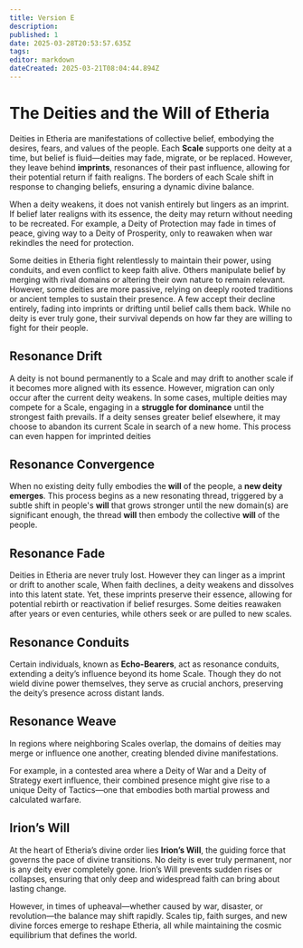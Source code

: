 ```yaml
---
title: Version E
description: 
published: 1
date: 2025-03-28T20:53:57.635Z
tags: 
editor: markdown
dateCreated: 2025-03-21T08:04:44.894Z
---
```


# The Deities and the Will of Etheria
Deities in Etheria are manifestations of collective belief, embodying the desires, fears, and values of the people. Each **Scale** supports one deity at a time, but belief is fluid—deities may fade, migrate, or be replaced. However, they leave behind **imprints**, resonances of their past influence, allowing for their potential return if faith realigns. The borders of each Scale shift in response to changing beliefs, ensuring a dynamic divine balance.

When a deity weakens, it does not vanish entirely but lingers as an imprint. If belief later realigns with its essence, the deity may return without needing to be recreated. For example, a Deity of Protection may fade in times of peace, giving way to a Deity of Prosperity, only to reawaken when war rekindles the need for protection.

Some deities in Etheria fight relentlessly to maintain their power, using conduits, and even conflict to keep faith alive. Others manipulate belief by merging with rival domains or altering their own nature to remain relevant. However, some deities are more passive, relying on deeply rooted traditions or ancient temples to sustain their presence. A few accept their decline entirely, fading into imprints or drifting until belief calls them back. While no deity is ever truly gone, their survival depends on how far they are willing to fight for their people.

## Resonance Drift
A deity is not bound permanently to a Scale and may drift to another scale if it becomes more aligned with its essence. However, migration can only occur after the current deity weakens. In some cases, multiple deities may compete for a Scale, engaging in a **struggle for dominance** until the strongest faith prevails. If a deity senses greater belief elsewhere, it may choose to abandon its current Scale in search of a new home. This process can even happen for imprinted deities

## Resonance Convergence
When no existing deity fully embodies the **will** of the people, a **new deity emerges**. This process begins as a new resonating thread, triggered by a subtle shift in people's **will** that grows stronger until the new domain(s) are significant enough, the thread **will** then embody the collective **will** of the people.

## Resonance Fade
Deities in Etheria are never truly lost. However they can linger as a imprint or drift to another scale, When faith declines, a deity weakens and dissolves into this latent state. Yet, these imprints preserve their essence, allowing for potential rebirth or reactivation if belief resurges. Some deities reawaken after years or even centuries, while others seek or are pulled to new scales.

## Resonance Conduits
Certain individuals, known as **Echo-Bearers**, act as resonance conduits, extending a deity’s influence beyond its home Scale. Though they do not wield divine power themselves, they serve as crucial anchors, preserving the deity’s presence across distant lands.

## Resonance Weave
In regions where neighboring Scales overlap, the domains of deities may merge or influence one another, creating blended divine manifestations. 

For example, in a contested area where a Deity of War and a Deity of Strategy exert influence, their combined presence might give rise to a unique Deity of Tactics—one that embodies both martial prowess and calculated warfare.

## Irion’s Will
At the heart of Etheria’s divine order lies **Irion’s Will**, the guiding force that governs the pace of divine transitions. No deity is ever truly permanent, nor is any deity ever completely gone. Irion’s Will prevents sudden rises or collapses, ensuring that only deep and widespread faith can bring about lasting change.

However, in times of upheaval—whether caused by war, disaster, or revolution—the balance may shift rapidly. Scales tip, faith surges, and new divine forces emerge to reshape Etheria, all while maintaining the cosmic equilibrium that defines the world.

